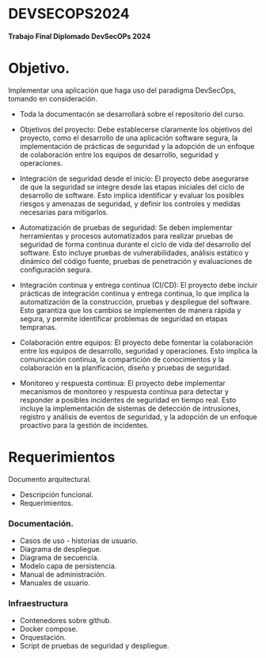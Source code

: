 # DEVSECOPS2024



####  Trabajo Final Diplomado DevSecOPs 2024

# Objetivo.

Implementar una aplicación que haga uso del paradigma DevSecOps, tomando en consideración.  

- Toda la documentacón se desarrollará sobre el repositorio del curso. 

- Objetivos del proyecto: Debe establecerse claramente los objetivos del proyecto, como el desarrollo de una aplicación software segura, la implementación de prácticas de seguridad y la adopción de un enfoque de colaboración entre los equipos de desarrollo, seguridad y operaciones.

 - Integración de seguridad desde el inicio: El proyecto debe asegurarse de que la seguridad se integre desde las etapas iniciales del ciclo de desarrollo de software. Esto implica identificar y evaluar los posibles riesgos y amenazas de seguridad, y definir los controles y medidas necesarias para mitigarlos.

- Automatización de pruebas de seguridad: Se deben implementar herramientas y procesos automatizados para realizar pruebas de seguridad de forma continua durante el ciclo de vida del desarrollo del software. Esto incluye pruebas de vulnerabilidades, análisis estático y dinámico del código fuente, pruebas de penetración y evaluaciones de configuración segura.

- Integración continua y entrega continua (CI/CD): El proyecto debe incluir prácticas de integración continua y entrega continua, lo que implica la automatización de la construcción, pruebas y despliegue del software. Esto garantiza que los cambios se implementen de manera rápida y segura, y permite identificar problemas de seguridad en etapas tempranas.

- Colaboración entre equipos: El proyecto debe fomentar la colaboración entre los equipos de desarrollo, seguridad y operaciones. Esto implica la comunicación continua, la compartición de conocimientos y la colaboración en la planificación, diseño y pruebas de seguridad.

- Monitoreo y respuesta continua: El proyecto debe implementar mecanismos de monitoreo y respuesta continua para detectar y responder a posibles incidentes de seguridad en tiempo real. Esto incluye la implementación de sistemas de detección de intrusiones, registro y análisis de eventos de seguridad, y la adopción de un enfoque proactivo para la gestión de incidentes.


# Requerimientos

Documento arquitectural.
 - Descripción funcional.
 - Requerimientos.

### Documentación.

 - Casos de uso -  historias de usuario.
 - Diagrama de despliegue.
 - Diagrama de secuencia.
 - Modelo capa de persistencia.
 - Manual de administración.
 - Manuales de usuario.

### Infraestructura

 - Contenedores sobre github.
 - Docker compose.
 - Orquestación.
 - Script de pruebas de seguridad y despliegue. 

